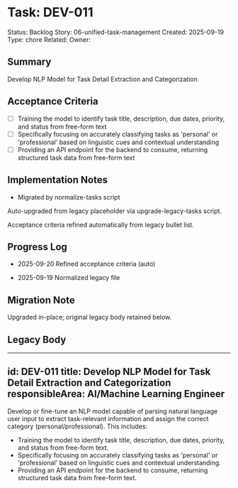 # Task: DEV-011
Status: Backlog
Story: 06-unified-task-management
Created: 2025-09-19
Type: chore
Related:
Owner:

## Summary
Develop NLP Model for Task Detail Extraction and Categorization

## Acceptance Criteria

- [ ] Training the model to identify task title, description, due dates, priority, and status from free-form text
- [ ] Specifically focusing on accurately classifying tasks as 'personal' or 'professional' based on linguistic cues and contextual understanding
- [ ] Providing an API endpoint for the backend to consume, returning structured task data from free-form text

## Implementation Notes
- Migrated by normalize-tasks script

Auto-upgraded from legacy placeholder via upgrade-legacy-tasks script.


Acceptance criteria refined automatically from legacy bullet list.
## Progress Log
- 2025-09-20 Refined acceptance criteria (auto)

- 2025-09-19 Normalized legacy file
## Migration Note
Upgraded in-place; original legacy body retained below.

## Legacy Body
---
id: DEV-011
title: Develop NLP Model for Task Detail Extraction and Categorization
responsibleArea: AI/Machine Learning Engineer
---
Develop or fine-tune an NLP model capable of parsing natural language user input to extract task-relevant information and assign the correct category (personal/professional). This includes:
*   Training the model to identify task title, description, due dates, priority, and status from free-form text.
*   Specifically focusing on accurately classifying tasks as 'personal' or 'professional' based on linguistic cues and contextual understanding.
*   Providing an API endpoint for the backend to consume, returning structured task data from free-form text.